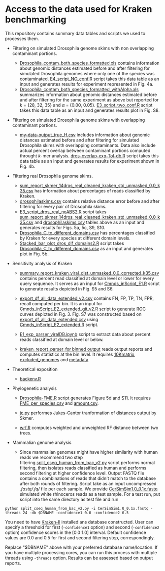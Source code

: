 # Access to the data used for Kraken benchmarking

This repository contains summary data tables and scripts we used to processes them.


* Filtering on simulated Drosophila genome skims with non overlapping contaminant portions.
    - [Drosophila_contam_both_species_formatted.xls](https://github.com/noraracht/kraken_scripts/blob/master/Drosophila_contam_both_species_formatted.xls) contains information about genomic distances estimated before and after filtering for simulated Drosophila genomes where only one of the species was contaminated. [E4_script_NO_conf.R](https://github.com/noraracht/kraken_scripts/blob/master/E4_script_NO_conf.R) script takes this data table as an input and generates results for experiment represented in Fig. 4a.
     - [Drosophila_contam_both_species_formatted_withAlpha.xls](https://github.com/noraracht/kraken_scripts/blob/master/Drosophila_contam_both_species_formatted_withAlpha.xls) summarizes information about genomic distances estimated before and after filtering for the same experiment as above but reported for *k* = {28, 32, 35} and *α* = {0.00, 0.05}. [E3_script_two_conf.R](https://github.com/noraracht/kraken_scripts/blob/master/E3_script_two_conf.R) script takes this data table as an input and generates results plot in Fig. S8.

* Filtering on simulated Drosophila genome skims with overlapping contaminant portions.
    - [my-data-output_true_H.csv](https://github.com/noraracht/kraken_scripts/blob/master/my-data-output_true_H.csv) includes information about genomic distances estimated before and after filtering for simulated Drosophila skims with overlapping contaminants. Data also include actual percent overlap between contaminant portions computed throught *k*\-mer analysis. [dros-overlap-exp-Tol-db.R](https://github.com/noraracht/kraken_scripts/blob/master/dros-overlap-exp-Tol-db.R) script takes this data table as an input and generates results for experiment shown in Fig. 4b.


* Filtering real Drosophila genome skims.
    - [sum_report_skmer_14dros_real_cleaned_kraken_std_unmasked_0.0_k35.csv](sum_report_skmer_14dros_real_cleaned_kraken_std_unmasked_0.0_k35.csv) has information about percentages of reads classified by Kraken.
    - [drosophilaskims.csv](https://github.com/noraracht/kraken_scripts/blob/master/drosophilaskims.csv) contains relative distance error before and after filtering for every pair of Drosophila skims.
    - [E3_script_dros_real_noABS2.R](https://github.com/noraracht/kraken_scripts/blob/master/E3_script_dros_real_noABS2.R) script takes [sum_report_skmer_14dros_real_cleaned_kraken_std_unmasked_0.0_k35.csv](sum_report_skmer_14dros_real_cleaned_kraken_std_unmasked_0.0_k35.csv) and [drosophilaskims.csv](https://github.com/noraracht/kraken_scripts/blob/master/drosophilaskims.csv) tables above as an input and generates results for Figs. 5a, 5c, S9, S10.
    - [Drosophila_C_to_different_domains.csv](https://github.com/noraracht/kraken_scripts/blob/master/Drosophila_C_to_different_domains.csv) has percentages classified by Kraken for every species at different domain levels.
    - [Stacked_bar_plot_dros_dif_domains2.R](https://github.com/noraracht/kraken_scripts/blob/master/Stacked_bar_plot_dros_dif_domains2.R) script takes [Drosophila_C_to_different_domains.csv](https://github.com/noraracht/kraken_scripts/blob/master/Drosophila_C_to_different_domains.csv) as an input and generates plot in Fig. 5b.
    
    
* Sensitivity analysis of Kraken
    - [summary_report_kraken_viral_dist_unmasked_0.0_corrected_k35.csv](https://github.com/noraracht/kraken_scripts/blob/master/summary_report_kraken_viral_dist_unmasked_0.0_corrected_k35.csv) contains percent read classified at domain level or lower for every query sequence. It serves as an input for  [Cmnds_inScript_E1.R](https://github.com/noraracht/kraken_scripts/blob/master/Cmnds_inScript_E1.R) script to generate results depicted in Fig. S5 and S6. 
    
     - [export_df_all_data_extended_v2.csv](https://github.com/noraracht/kraken_scripts/blob/master/export_df_all_data_extended_v2.csv) contains FN, FP, TP, TN, FPR, recall computed per bin. It is an input for  [Cmnds_inScript_E2_extended_git_v2.R](https://github.com/noraracht/kraken_scripts/blob/master/Cmnds_inScript_E2_extended_git_v2.R) script to generate ROC curves depicted in Fig. 3. Fig. S7 was constructed based on [export_df_all_data_extended.csv](https://github.com/noraracht/kraken_scripts/blob/master/export_df_all_data_extended.csv) using [Cmnds_inScript_E2_extended.R](https://github.com/noraracht/kraken_scripts/blob/master/Cmnds_inScript_E2_extended.R) script.
   

   - [E1_exp_parser_viralDB.ipynb](https://github.com/noraracht/kraken_scripts/blob/master/E1_exp_parser_viralDB.ipynb) script to extract data about percent reads classified at domain level or below.
   
    - [kraken_report_parser_for binned output](https://github.com/noraracht/kraken_scripts/blob/master/kraken_report_parser_v4_binned_conf_matrix_-checkpoint.ipynb) reads output reports and computes statistics at the bin level. It requires [10Kmatrix](https://github.com/noraracht/kraken_scripts/blob/master/10K_dist_stats.csv), [excluded_genomes](https://github.com/noraracht/kraken_scripts/blob/master/Keep_exclude_corrected.csv) and [metadata](https://github.com/noraracht/kraken_scripts/blob/master/metadata.tsv).
   
* Theoretical exposition
    - [backenv.R](https://github.com/noraracht/kraken_scripts/blob/master/backenv.R)

* Phylogenetic analysis
    - [Drosophila-FME.R](https://github.com/noraracht/kraken_scripts/blob/master/Drosophila-FME.R) script generates Figure 5d and S11. It requires [FME_per_species.csv](https://github.com/noraracht/kraken_scripts/blob/master/FME_per_species.csv) and [amount.csv](https://github.com/noraracht/kraken_scripts/blob/master/amount.csv).

    - [jc.py](https://github.com/noraracht/kraken_scripts/blob/master/jc.py)
      performes Jukes-Cantor tranformation of distances output by Skmer.

    - [wrf.R](https://github.com/noraracht/kraken_scripts/blob/master/wrf.R)
      computes weighted and unweighted RF distance between two trees. 
      
* Mammalian genome analysis
    - Since mammalian genomes might have higher similarity with human reads we recommend two step filtering.[split_cseq_human_from_bac_v2.py](https://github.com/noraracht/kraken_scripts/blob/master/split_cseq_human_from_bac_v2.py) script performs normal filtering, then isolates reads classified as human and performs second filtering at higher confidence level. Output FASTQ file contains a combinations of reads that didn't match to the database after both rounds of filtering. Script take as an input uncompressed *.fastq/.fq/* file per each sample. We provide [CerSimSim1.0_0.1x.fastq](https://drive.google.com/file/d/1MfXECtGZVj_dWSF_wiw26E84NLa_WwOE/view?usp=sharing) simulated  white rhinoceros reads as a test sample. For a test run, put script into the same directory as test file and run
```
python split_cseq_human_from_bac_v2.py -i CerSimSim1.0_0.1x.fastq -threads 24 -db $DBNAME -confidence1 0.0 -confidence2 0.5
```

You need to have [Kraken-II](https://ccb.jhu.edu/software/kraken2/index.shtml?t=manual) installed ans database constructed. User can specify a threshold for first (`-confidence1` option) and second (`-confidence2` option) confidence scores in the [0.0 1.0] interval. Default confidence values are 0.0 and 0.5 for first and second filtering step, correspondingly.

Replace "$DBNAME" above with your preferred database name/location. If you have multiple processing cores, you can run this process with multiple threads using `-threads` option. Results can be assessed based on output reports.
 
  


